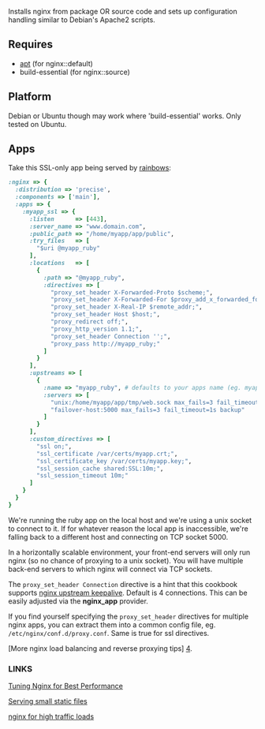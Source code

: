 Installs nginx from package OR source code and sets up configuration
handling similar to Debian's Apache2 scripts.

## Requires
* [apt][1] (for nginx::default)
* build-essential (for nginx::source)

## Platform
Debian or Ubuntu though may work where 'build-essential' works.
Only tested on Ubuntu.

## Apps
Take this SSL-only app being served by [rainbows][2]:

```ruby
:nginx => {
  :distribution => 'precise',
  :components => ['main'],
  :apps => {
    :myapp_ssl => {
      :listen      => [443],
      :server_name => "www.domain.com",
      :public_path => "/home/myapp/app/public",
      :try_files   => [
        "$uri @myapp_ruby"
      ],
      :locations   => [
        {
          :path => "@myapp_ruby",
          :directives => [
            "proxy_set_header X-Forwarded-Proto $scheme;",
            "proxy_set_header X-Forwarded-For $proxy_add_x_forwarded_for;",
            "proxy_set_header X-Real-IP $remote_addr;",
            "proxy_set_header Host $host;",
            "proxy_redirect off;",
            "proxy_http_version 1.1;",
            "proxy_set_header Connection '';",
            "proxy_pass http://myapp_ruby;"
          ]
        }
      ],
      :upstreams => [
        {
          :name => "myapp_ruby", # defaults to your apps name (eg. myapp_ssl)
          :servers => [
            "unix:/home/myapp/app/tmp/web.sock max_fails=3 fail_timeout=1s",
            "failover-host:5000 max_fails=3 fail_timeout=1s backup"
          ]
        }
      ],
      :custom_directives => [
        "ssl on;",
        "ssl_certificate /var/certs/myapp.crt;",
        "ssl_certificate_key /var/certs/myapp.key;",
        "ssl_session_cache shared:SSL:10m;",
        "ssl_session_timeout 10m;"
      ]
    }
  }
}
```

We're running the ruby app on the local host and we're using a unix
socket to connect to it. If for whatever reason the local app is
inaccessible, we're falling back to a different host and connecting on
TCP socket 5000.

In a horizontally scalable environment, your front-end servers will only
run nginx (so no chance of proxying to a unix socket). You will have
multiple back-end servers to which nginx will connect via TCP sockets.

The `proxy_set_header Connection` directive is a hint that this cookbook
supports [nginx upstream keepalive][3]. Default is 4 connections. This can be
easily adjusted via the **nginx_app** provider.

If you find yourself specifying the `proxy_set_header` directives for
multiple nginx apps, you can extract them into a common config file, eg.
`/etc/nginx/conf.d/proxy.conf`. Same is true for ssl directives.

[More nginx load balancing and reverse proxying tips] [4].

### LINKS

[Tuning Nginx for Best Performance][nginx_best_performance]

[Serving small static files][nginx_small_static]

[nginx for high traffic loads][nginx_high_traffic]

[1]: https://github.com/gchef/apt-cookbook
[2]: http://rainbows.rubyforge.org/
[3]: http://nginx.org/en/docs/http/ngx_http_upstream_module.html#keepalive
[4]: http://spin.atomicobject.com/2012/02/28/load-balancing-and-reverse-proxying-with-nginx
[nginx_best_performance]: http://dak1n1.com/blog/12-nginx-performance-tuning
[nginx_small_static]: http://nbonvin.wordpress.com/2011/03/24/serving-small-static-files-which-server-to-use/
[nginx_high_traffic]: http://blog.martinfjordvald.com/2011/04/optimizing-nginx-for-high-traffic-loads/
